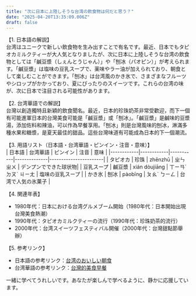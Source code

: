```yaml
---
title: "次に日本に上陸しそうな台湾の飲食物は何だと思う？"
date: "2025-04-20T13:35:09.006Z"
draft: false
---
```


【1. 日本語の解説】  
台湾はユニークで新しい飲食物を生み出すことで有名です。最近、日本でもタピオカミルクティーが大人気となりましたが、次に日本に上陸しそうな台湾の飲食物としては「鹹豆漿（しぇんとうじゃん）」や「刨冰（パオピン）」が考えられます。「鹹豆漿」は塩味の豆乳スープで、薬味やラー油が加えられており、朝食として楽しむことができます。「刨冰」は台湾風のかき氷で、さまざまなフルーツやシロップがかかっており、夏にぴったりのスイーツです。これらの台湾の味が、次に日本で注目される可能性があります。

【2. 台湾華語での解説】  
台灣以創造獨特且新穎的飲食聞名。最近，日本的珍珠奶茶非常受歡迎，而下一個有可能進軍日本的台灣美食可能是「鹹豆漿」或「刨冰」。「鹹豆漿」是鹹味的豆漿湯，添加佐料和辣油，可以作為早餐享用。「刨冰」則是台灣風味的刨冰，淋滿多種水果和糖漿，是夏天最佳的甜品。這些台灣味道有可能成為日本的下一個潮流。

【3. 用語リスト（日本語・台湾華語・ピンイン・注音・意味）】  
| 日本語    | 台湾華語   | ピンイン  | 注音         | 意味                  |
|------------|------------|-----------|--------------|-----------------------|
| タピオカ   | 珍珠     | zhēnzhū  | ㄓㄣ ㄓㄨ   | デンプンでできた球状物|
| 豆乳スープ | 鹹豆漿   | xián dòujiāng | ㄒㄧㄢˊ ㄉㄡˋ ㄐㄧㄤ | 塩味の豆乳スープ      |
| かき氷     | 刨冰     | pàobīng  | ㄆㄠˋ ㄅㄧㄥ  | 台湾で人気の氷菓子    |

【4. 関連年表】  
- 1980年代：日本における台湾グルメブーム開始（1980年代：日本開始出現台灣美食熱潮）
- 1990年代：タピオカミルクティーの流行（1990年代：珍珠奶茶的流行）
- 2000年代：台湾スイーツフェスティバル開催（2000年代：台灣甜點節舉辦）

【5. 参考リンク】  
- 日本語の参考リンク：[台湾のおいしい朝食](https://www.timeout.jp/tokyo/ja/)
- 台湾華語の参考リンク：[台灣的美食早餐](https://www.timeout.com/taipei/)

一緒に学べてうれしいです。あなたが楽しんで学べるように、静かに応援しています。
